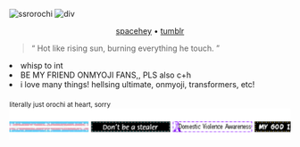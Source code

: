 
![ssrorochi](https://i.imghippo.com/files/FwH6591wY.png)
![div](https://64.media.tumblr.com/b4b8f32bb8200e75efa496f64103f15b/227da40456c2f797-42/s2048x3072/06f49242cba9c157041ceebd5d9eb3619e082ba3.pnj)


 <p align="center"> 
 <a href="https://spacehey.com/tajkhn">spacehey</a> • 
  <a href="https://www.tumblr.com/archnagas?source=share">tumblr</a>  
  <br>
  <blockquote> “ Hot like rising sun, burning everything he touch. ” </blockquote>
 </p>


<li>whisp to int</li>
<li>BE MY FRIEND ONMYOJI FANS,, PLS also c+h </li>
<li>i love many things! hellsing ultimate, onmyoji, transformers, etc! </li>
</details>

<sub>literally just orochi at heart, sorry</sub>
[![blinkie](blinkies.svg)](https://github.com/JUDGEMENT-GROUND/kvs.svg)
